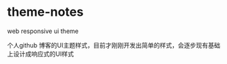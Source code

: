 theme-notes
===========

web responsive ui theme

个人github 博客的UI主题样式，目前才刚刚开发出简单的样式，会逐步现有基础上设计成响应式的UI样式
